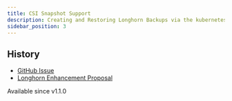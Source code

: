 ```yaml
---
title: CSI Snapshot Support
description: Creating and Restoring Longhorn Backups via the kubernetes CSI snapshot mechanism
sidebar_position: 3
---
```


## History
- [GitHub Issue](https://github.com/longhorn/longhorn/issues/304)
- [Longhorn Enhancement Proposal](https://github.com/longhorn/longhorn/blob/master/enhancements/20200904-csi-snapshot-support.md)

Available since v1.1.0
